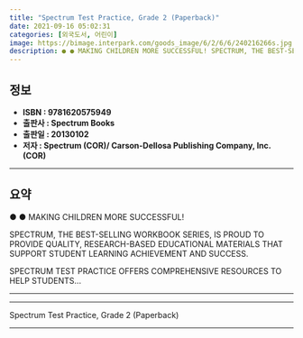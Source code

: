 ```yaml
---
title: "Spectrum Test Practice, Grade 2 (Paperback)"
date: 2021-09-16 05:02:31
categories: [외국도서, 어린이]
image: https://bimage.interpark.com/goods_image/6/2/6/6/240216266s.jpg
description: ● ● MAKING CHILDREN MORE SUCCESSFUL! SPECTRUM, THE BEST-SELLING WORKBOOK SERIES, IS PROUD TO PROVIDE QUALITY, RESEARCH-BASED EDUCATIONAL MATERIALS THAT SUPPO
---
```


## **정보**

- **ISBN : 9781620575949**
- **출판사 : Spectrum Books**
- **출판일 : 20130102**
- **저자 : Spectrum (COR)/ Carson-Dellosa Publishing Company, Inc. (COR)**

------



## **요약**

●  ●  MAKING CHILDREN MORE SUCCESSFUL!

SPECTRUM, THE BEST-SELLING WORKBOOK SERIES, IS PROUD TO PROVIDE QUALITY, RESEARCH-BASED EDUCATIONAL MATERIALS THAT SUPPORT STUDENT LEARNING ACHIEVEMENT AND SUCCESS. 

SPECTRUM TEST PRACTICE OFFERS COMPREHENSIVE RESOURCES TO HELP STUDENTS... 

------



------


Spectrum Test Practice, Grade 2 (Paperback) 

------


